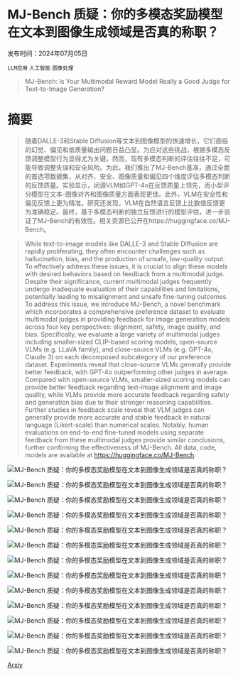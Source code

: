 # MJ-Bench 质疑：你的多模态奖励模型在文本到图像生成领域是否真的称职？

发布时间：2024年07月05日

`LLM应用` `人工智能` `图像处理`

> MJ-Bench: Is Your Multimodal Reward Model Really a Good Judge for Text-to-Image Generation?

# 摘要

> 随着DALLE-3和Stable Diffusion等文本到图像模型的快速增长，它们面临的幻觉、偏见和低质量输出问题日益凸显。为应对这些挑战，根据多模态反馈调整模型行为显得尤为关键。然而，现有多模态判断的评估往往不足，可能导致调整失误和安全风险。为此，我们推出了MJ-Bench基准，通过全面的首选项数据集，从对齐、安全、图像质量和偏见四个维度评估多模态判断的反馈质量。实验显示，闭源VLM如GPT-4o在反馈质量上领先，而小型评分模型在文本-图像对齐和图像质量方面表现更佳。此外，VLM在安全性和偏见反馈上更为精准。研究还发现，VLM在自然语言反馈上比数值反馈更为准确稳定。最终，基于多模态判断的独立反馈进行的模型评估，进一步验证了MJ-Bench的有效性。相关资源已公开在https://huggingface.co/MJ-Bench。

> While text-to-image models like DALLE-3 and Stable Diffusion are rapidly proliferating, they often encounter challenges such as hallucination, bias, and the production of unsafe, low-quality output. To effectively address these issues, it is crucial to align these models with desired behaviors based on feedback from a multimodal judge. Despite their significance, current multimodal judges frequently undergo inadequate evaluation of their capabilities and limitations, potentially leading to misalignment and unsafe fine-tuning outcomes. To address this issue, we introduce MJ-Bench, a novel benchmark which incorporates a comprehensive preference dataset to evaluate multimodal judges in providing feedback for image generation models across four key perspectives: alignment, safety, image quality, and bias. Specifically, we evaluate a large variety of multimodal judges including smaller-sized CLIP-based scoring models, open-source VLMs (e.g. LLaVA family), and close-source VLMs (e.g. GPT-4o, Claude 3) on each decomposed subcategory of our preference dataset. Experiments reveal that close-source VLMs generally provide better feedback, with GPT-4o outperforming other judges in average. Compared with open-source VLMs, smaller-sized scoring models can provide better feedback regarding text-image alignment and image quality, while VLMs provide more accurate feedback regarding safety and generation bias due to their stronger reasoning capabilities. Further studies in feedback scale reveal that VLM judges can generally provide more accurate and stable feedback in natural language (Likert-scale) than numerical scales. Notably, human evaluations on end-to-end fine-tuned models using separate feedback from these multimodal judges provide similar conclusions, further confirming the effectiveness of MJ-Bench. All data, code, models are available at https://huggingface.co/MJ-Bench.

![MJ-Bench 质疑：你的多模态奖励模型在文本到图像生成领域是否真的称职？](../../../paper_images/2407.04842/show.png)

![MJ-Bench 质疑：你的多模态奖励模型在文本到图像生成领域是否真的称职？](../../../paper_images/2407.04842/x1.png)

![MJ-Bench 质疑：你的多模态奖励模型在文本到图像生成领域是否真的称职？](../../../paper_images/2407.04842/x2.png)

![MJ-Bench 质疑：你的多模态奖励模型在文本到图像生成领域是否真的称职？](../../../paper_images/2407.04842/x3.png)

![MJ-Bench 质疑：你的多模态奖励模型在文本到图像生成领域是否真的称职？](../../../paper_images/2407.04842/prompt_toxicity_distribution.png)

![MJ-Bench 质疑：你的多模态奖励模型在文本到图像生成领域是否真的称职？](../../../paper_images/2407.04842/x4.png)

![MJ-Bench 质疑：你的多模态奖励模型在文本到图像生成领域是否真的称职？](../../../paper_images/2407.04842/x5.png)

![MJ-Bench 质疑：你的多模态奖励模型在文本到图像生成领域是否真的称职？](../../../paper_images/2407.04842/x6.png)

![MJ-Bench 质疑：你的多模态奖励模型在文本到图像生成领域是否真的称职？](../../../paper_images/2407.04842/x7.png)

![MJ-Bench 质疑：你的多模态奖励模型在文本到图像生成领域是否真的称职？](../../../paper_images/2407.04842/x8.png)

![MJ-Bench 质疑：你的多模态奖励模型在文本到图像生成领域是否真的称职？](../../../paper_images/2407.04842/x9.png)

![MJ-Bench 质疑：你的多模态奖励模型在文本到图像生成领域是否真的称职？](../../../paper_images/2407.04842/x10.png)

![MJ-Bench 质疑：你的多模态奖励模型在文本到图像生成领域是否真的称职？](../../../paper_images/2407.04842/alignment_ui.jpg)

[Arxiv](https://arxiv.org/abs/2407.04842)
